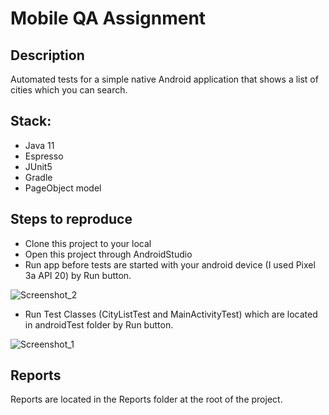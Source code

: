 # Mobile QA Assignment

## Description
Automated tests for a simple native Android application that shows a list of cities which you can search.
## Stack:
- Java 11
- Espresso
- JUnit5
- Gradle
- PageObject model

## Steps to reproduce
- Clone this project to your local
- Open this project through AndroidStudio
- Run app before tests are started with your android device (I used Pixel 3a API 20) by Run button.

![Screenshot_2](https://user-images.githubusercontent.com/83962883/181755502-654bf2ab-02c8-4d2a-a031-be586b768e37.png)

- Run Test Classes (CityListTest and MainActivityTest) which are located in androidTest folder by Run button.

![Screenshot_1](https://user-images.githubusercontent.com/83962883/181752545-ba2ac052-d86d-4553-8f5b-b3caac731feb.png)

## Reports
Reports are located in the Reports folder at the root of the project. 
